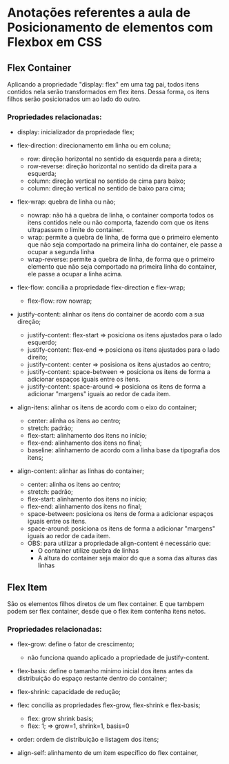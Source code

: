 # Anotações referentes a aula de Posicionamento de elementos com Flexbox em CSS

## Flex Container

Aplicando a propriedade "display: flex" em uma tag pai, todos itens contidos nela serão transformados em flex itens. Dessa forma, os itens filhos serão posicionados um ao lado do outro.

### Propriedades relacionadas:

 - display: inicializador da propriedade flex;

 - flex-direction: direcionamento em linha ou em coluna;
   -  row: direção horizontal no sentido da esquerda para a direta;
   - row-reverse: direção horizontal no sentido da direita para a esquerda;
   - column: direção vertical no sentido de cima para baixo;
   - column: direção vertical no sentido de baixo para cima;

 - flex-wrap: quebra de linha ou não;
   - nowrap: não há a quebra de linha, o container comporta todos os itens contidos nele ou não comporta, fazendo com que os itens ultrapassem o limite do container.
   - wrap: permite a quebra de linha, de forma que o primeiro elemento que não seja comportado na primeira linha do container, ele passe a ocupar a segunda linha
   - wrap-reverse: permite a quebra de linha, de forma que o primeiro elemento que não seja comportado na primeira linha do container, ele passe a ocupar a linha acima.

 - flex-flow: concilia a propriedade flex-direction e flex-wrap;
   - flex-flow: row nowrap;

 - justify-content: alinhar os itens do container de acordo com a sua direção;
   - justify-content: flex-start => posiciona os itens ajustados para o lado esquerdo;
   - justify-content: flex-end => posiciona os itens ajustados para o lado direito;
   - justify-content: center => posisiona os itens ajustados ao centro;
   - justify-content: space-between => posiciona os itens de forma a adicionar espaços iguais entre os itens.
   - justify-content: space-around => posiciona os itens de forma a adicionar "margens" iguais ao redor de cada item.

 - align-itens: alinhar os itens de acordo com o eixo do container;
   - center: alinha os itens ao centro;
   - stretch: padrão;
   - flex-start: alinhamento dos itens no início;
   - flex-end: alinhamento dos itens no final;
   - baseline: alinhamento de acordo com a linha base da tipografia dos itens;

 - align-content: alinhar as linhas do container;
   - center: alinha os itens ao centro;
   - stretch: padrão;
   - flex-start: alinhamento dos itens no início;
   - flex-end: alinhamento dos itens no final;
   - space-between: posiciona os itens de forma a adicionar espaços iguais entre os itens.
   - space-around: posiciona os itens de forma a adicionar "margens" iguais ao redor de cada item.
   - OBS: para utilizar a propriedade align-content é necessário que:
     - O container utilize quebra de linhas
     - A altura do container seja maior do que a soma das alturas das linhas 

## Flex Item

São os elementos filhos diretos de um flex container. E que tambpem podem ser flex container, desde que o flex item contenha itens netos.

### Propriedades relacionadas:

 - flex-grow: define o fator de crescimento;
   - não funciona quando aplicado a propriedade de justify-content.

 - flex-basis: define o tamanho mínimo inicial dos itens antes da distribuição do espaço restante dentro do container;

 - flex-shrink: capacidade de redução;

 - flex: concilia as propriedades flex-grow, flex-shrink e flex-basis;
   - flex: grow shrink basis;
   - flex: 1; => grow=1, shrink=1, basis=0

 - order: ordem de distribuição e listagem dos itens;
 
 - align-self: alinhamento de um item específico do flex container, 

